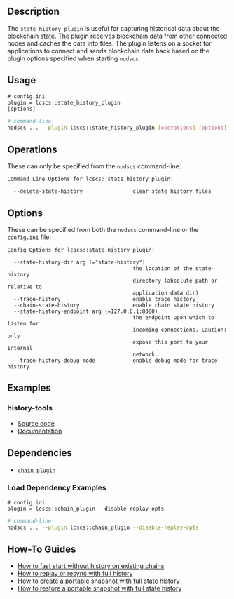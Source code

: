 
## Description

The `state_history_plugin` is useful for capturing historical data about the blockchain state. The plugin receives blockchain data from other connected nodes and caches the data into files. The plugin listens on a socket for applications to connect and sends blockchain data back based on the plugin options specified when starting `nodscs`.

## Usage

```console
# config.ini
plugin = lcscs::state_history_plugin
[options]
```
```sh
# command-line
nodscs ... --plugin lcscs::state_history_plugin [operations] [options]
```

## Operations

These can only be specified from the `nodscs` command-line:

```console
Command Line Options for lcscs::state_history_plugin:

  --delete-state-history                clear state history files
```

## Options

These can be specified from both the `nodscs` command-line or the `config.ini` file:

```console
Config Options for lcscs::state_history_plugin:

  --state-history-dir arg (="state-history")
                                        the location of the state-history 
                                        directory (absolute path or relative to
                                        application data dir)
  --trace-history                       enable trace history
  --chain-state-history                 enable chain state history
  --state-history-endpoint arg (=127.0.0.1:8080)
                                        the endpoint upon which to listen for 
                                        incoming connections. Caution: only 
                                        expose this port to your internal 
                                        network.
  --trace-history-debug-mode            enable debug mode for trace history
```

## Examples

### history-tools

  * [Source code](https://github.com/lcscs/history-tools/)
  * [Documentation](https://lcscs.github.io/history-tools/)

## Dependencies

* [`chain_plugin`](../chain_plugin/index.md)

### Load Dependency Examples

```console
# config.ini
plugin = lcscs::chain_plugin --disable-replay-opts
```
```sh
# command-line
nodscs ... --plugin lcscs::chain_plugin --disable-replay-opts
```

## How-To Guides

* [How to fast start without history on existing chains](10_how-to-fast-start-without-old-history.md)
* [How to replay or resync with full history](20_how-to-replay-or-resync-with-full-history.md)
* [How to create a portable snapshot with full state history](30_how-to-create-snapshot-with-full-history.md)
* [How to restore a portable snapshot with full state history](40_how-to-restore-snapshot-with-full-history.md)
